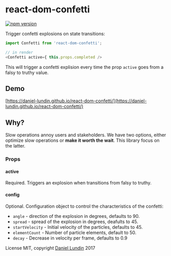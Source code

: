 # react-dom-confetti

[![npm version](https://badge.fury.io/js/react-dom-confetti.svg)](https://www.npmjs.com/package/react-dom-confetti)

Trigger confetti explosions on state transitions:

```js
import Confetti from 'react-dom-confetti';

// in render
<Confetti active={ this.props.completed />
```

This will trigger a confetti explision every time the prop `active` goes from a falsy to truthy value.

## Demo
[https://daniel-lundin.github.io/react-dom-confetti/](https://daniel-lundin.github.io/react-dom-confetti/)

## Why?
Slow operations annoy users and stakeholders. We have two options, either optimize slow operations or **make it worth the wait**. This library focus on the latter.

### Props

#### active

Required. Triggers an explosion when transitions from falsy to truthy.

#### config

Optional. Configuration object to control the characteristics of the confetti:

- `angle` - direction of the explosion in degrees, defaults to 90.
- `spread` - spread of the explosion in degrees,  deafults to 45.
- `startVelocity` - Initial velocity of the particles, defaults to 45.
- `elementCount` - Number of particle elements, default to 50.
- `decay` - Decrease in velocity per frame, defaults to 0.9

License MIT, copyright [Daniel Lundin](https://www.twitter.com/daniel-lundin) 2017
